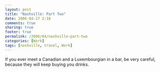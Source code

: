 ```yaml
---
layout: post
title: "Nashville: Part Two"
date: 2006-04-27 2:18
comments: true
sharing: true
footer: true
permalink: /2006/04/nashville-part-two
categories: [Work]
tags: [nashville, travel, Work]
---
```

If you ever meet a Canadian and a Luxembourgian in a bar, be very careful, because they will keep buying you drinks.
